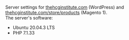 Server settings for [thehcginstitute.com](https://www.thehcginstitute.com) (WordPress) and [thehcginstitute.com/store/products](https://www.thehcginstitute.com/store/products) (Magento 1).  
The server's software:
- Ubuntu 20.04.3 LTS
- PHP 7.1.33